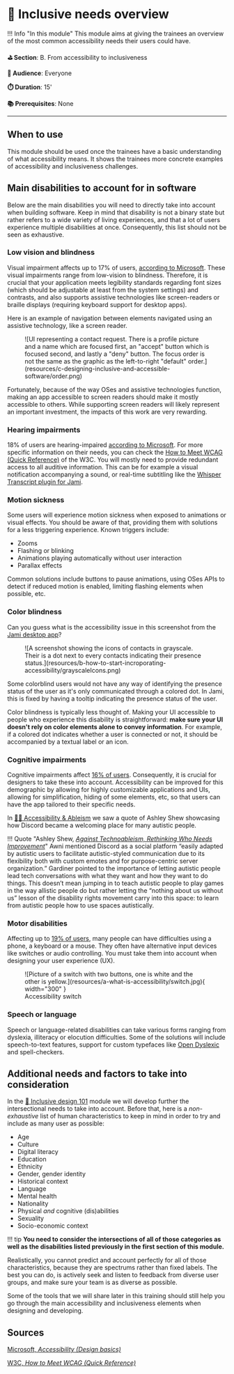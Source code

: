 # 🔭 Inclusive needs overview

!!! Info "In this module"
    This module aims at giving the trainees an overview of the most common accessibility needs their users could have.

**⛳️ Section**: B. From accessibility to inclusiveness

**👥 Audience**: Everyone

**⏱️ ️Duration**: 15'

**📚 Prerequisites**: None

---

## When to use

This module should be used once the trainees have a basic understanding of what accessibility means. It shows the trainees more concrete examples of accessibility and inclusiveness challenges.

## Main disabilities to account for in software

Below are the main disabilities you will need to directly take into account when building software. Keep in mind that disability is not a binary state but rather refers to a wide variety of living experiences, and that a lot of users experience multiple disabilities at once. Consequently, this list should not be seen as exhaustive.

### Low vision and blindness

Visual impairment affects up to 17% of users, [according to Microsoft](https://learn.microsoft.com/en-us/windows/win32/uxguide/inter-accessibility). These visual impairments range from low-vision to blindness. Therefore, it is crucial that your application meets legibility standards regarding font sizes (which should be adjustable at least from the system settings) and contrasts, and also supports assistive technologies like screen-readers or braille displays (requiring keyboard support for desktop apps).

Here is an example of navigation between elements navigated using an assistive technology, like a screen reader.

<figure markdown="span">
    ![UI representing a contact request. There is a profile picture and a name which are focused first, an "accept" button which is focused second, and lastly a "deny" button. The focus order is not the same as the graphic as the left-to-right "default" order.](resources/c-designing-inclusive-and-accessible-software/order.png)
</figure>

Fortunately, because of the way OSes and assistive technologies function, making an app accessible to screen readers should make it mostly accessible to others. While supporting screen readers will likely represent an important investment, the impacts of this work are very rewarding.

### Hearing impairments

18% of users are hearing-impaired [according to Microsoft](https://learn.microsoft.com/en-us/windows/win32/uxguide/inter-accessibility). For more specific information on their needs, you can check the [How to Meet WCAG (Quick Reference)](https://www.w3.org/WAI/WCAG22/quickref/#time-based-media) of the W3C. You will mostly need to provide redundant access to all auditive information. This can be for example a visual notification accompanying a sound, or real-time subtitling like the [Whisper Transcript plugin for Jami](https://jami.net/plugins/).

### Motion sickness

Some users will experience motion sickness when exposed to animations or visual effects. You should be aware of that, providing them with solutions for a less triggering experience. Known triggers include:

- Zooms
- Flashing or blinking
- Animations playing automatically without user interaction
- Parallax effects

Common solutions include buttons to pause animations, using OSes APIs to detect if reduced motion is enabled, limiting flashing elements when possible, etc.

### Color blindness

Can you guess what is the accessibility issue in this screenshot from the [Jami desktop app](https://jami.net/)?

<figure markdown="span">
    ![A screenshot showing the icons of contacts in grayscale. Their is a dot next to every contacts indicating their presence status.](resources/b-how-to-start-incroporating-accessibility/grayscaleIcons.png)
</figure>

Some colorblind users would not have any way of identifying the presence status of the user as it's only communicated through a colored dot. In Jami, this is fixed by having a tooltip indicating the presence status of the user.

Color blindness is typically less thought of. Making your UI accessible to people who experience this disability is straightforward: **make sure your UI doesn't rely on color elements alone to convey information**. For example, if a colored dot indicates whether a user is connected or not, it should be accompanied by a textual label or an icon.

### Cognitive impairments

Cognitive impairments affect [16% of users](https://learn.microsoft.com/en-us/windows/win32/uxguide/inter-accessibility). Consequently, it is crucial for designers to take these into account. Accessibility can be improved for this demographic by allowing for highly customizable applications and UIs, allowing for simplification, hiding of some elements, etc, so that users can have the app tailored to their specific needs.

In [👩‍🦽 Accessibility & Ableism](A-AIE.md) we saw a quote of Ashley Shew showcasing how Discord became a welcoming place for many autistic people.

!!! Quote "Ashley Shew, *[Against Technoableism, Rethinking Who Needs Improvement](https://wwnorton.com/books/9781324036661)*"
    Awni mentioned Discord as a social platform “easily adapted by autistic users to facilitate autistic-styled communication due to its flexibility both with custom emotes and for purpose-centric server organization.” Gardiner pointed to the importance of letting autistic people lead tech conversations with what they want and how they want to do things. This doesn’t mean jumping in to teach autistic people to play games in the way allistic people do but rather letting the “nothing about us without us” lesson of the disability rights movement carry into this space: to learn from autistic people how to use spaces autistically.

### Motor disabilities

Affecting up to [19% of users](https://learn.microsoft.com/en-us/windows/win32/uxguide/inter-accessibility), many people can have difficulties using a phone, a keyboard or a mouse. They often have alternative input devices like switches or audio controlling. You must take them into account when designing your user experience (UX).

<figure markdown="span">
  ![Picture of a switch with two buttons, one is white and the other is yellow.](resources/a-what-is-accessibility/switch.jpg){ width="300" }
  <figcaption>Accessibility switch</figcaption>
</figure>

### Speech or language

Speech or language-related disabilities can take various forms ranging from dyslexia, illiteracy or elocution difficulties. Some of the solutions will include speech-to-text features, support for custom typefaces like [Open Dyslexic](https://opendyslexic.org/) and spell-checkers.

## Additional needs and factors to take into consideration

In the [🎨 Inclusive design 101](C-IDE.md) module we will develop further the intersectional needs to take into account. Before that, here is a *non-exhaustive* list of human characteristics to keep in mind in order to try and include as many user as possible:

- Age
- Culture
- Digital literacy
- Education
- Ethnicity
- Gender, gender identity
- Historical context
- Language
- Mental health
- Nationality
- Physical *and* cognitive (dis)abilities
- Sexuality
- Socio-economic context

!!! tip
    **You need to consider the intersections of all of those categories as well as the disabilities listed previously in the first section of this module.**

Realistically, you cannot predict and account perfectly for all of those characteristics, because they are spectrums rather than fixed labels. The best you can do, is actively seek and listen to feedback from diverse user groups, and make sure your team is as diverse as possible.

Some of the tools that we will share later in this training should still help you go through the main accessibility and inclusiveness elements when designing and developing.

## Sources

[Microsoft, *Accessibility (Design basics)*](https://learn.microsoft.com/en-us/windows/win32/uxguide/inter-accessibility)

[W3C, *How to Meet WCAG (Quick Reference)*](https://www.w3.org/WAI/WCAG22/quickref/#time-based-media)